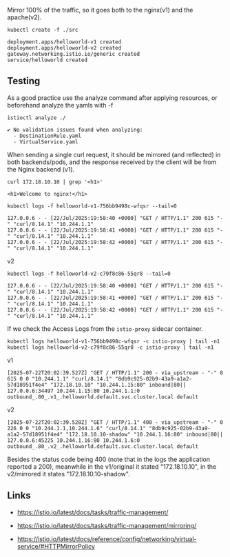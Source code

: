 
Mirror 100% of the traffic, so it goes both to the nginx(v1) and the apache(v2).

```shell
kubectl create -f ./src
```

```text
deployment.apps/helloworld-v1 created
deployment.apps/helloworld-v2 created
gateway.networking.istio.io/generic created
service/helloworld created
```

## Testing

As a good practice use the analyze command after applying resources, or beforehand analyze the yamls with -f

```shell
istioctl analyze ./
```

```text
✔ No validation issues found when analyzing:
  - DestinationRule.yaml
  - VirtualService.yaml
```


When sending a single curl request, it should be mirrored (and reflected) in both backends/pods, and the response received by the client will be from the Nginx backend (v1).


```shell
curl 172.18.10.10 | grep '<h1>'
```

```text
<h1>Welcome to nginx!</h1>
```

```shell
kubectl logs -f helloworld-v1-756bb9498c-wfqsr --tail=0
```

```text
127.0.0.6 - - [22/Jul/2025:19:58:40 +0000] "GET / HTTP/1.1" 200 615 "-" "curl/8.14.1" "10.244.1.1"
127.0.0.6 - - [22/Jul/2025:19:58:41 +0000] "GET / HTTP/1.1" 200 615 "-" "curl/8.14.1" "10.244.1.1"
127.0.0.6 - - [22/Jul/2025:19:58:42 +0000] "GET / HTTP/1.1" 200 615 "-" "curl/8.14.1" "10.244.1.1"
```

v2

```shell
kubectl logs -f helloworld-v2-c79f8c86-55qr8 --tail=0
```

```text
127.0.0.6 - - [22/Jul/2025:19:58:40 +0000] "GET / HTTP/1.1" 200 615 "-" "curl/8.14.1" "10.244.1.1"
127.0.0.6 - - [22/Jul/2025:19:58:41 +0000] "GET / HTTP/1.1" 200 615 "-" "curl/8.14.1" "10.244.1.1"
127.0.0.6 - - [22/Jul/2025:19:58:42 +0000] "GET / HTTP/1.1" 200 615 "-" "curl/8.14.1" "10.244.1.1"
```

If we check the Access Logs from the `istio-proxy` sidecar container.

```shell
kubectl logs helloworld-v1-756bb9498c-wfqsr -c istio-proxy | tail -n1
kubectl logs helloworld-v2-c79f8c86-55qr8 -c istio-proxy | tail -n1
```

v1

```text
[2025-07-22T20:02:39.527Z] "GET / HTTP/1.1" 200 - via_upstream - "-" 0 615 0 0 "10.244.1.1" "curl/8.14.1" "8db9c925-02b9-43a9-a1a2-57d18951f4e4" "172.18.10.10" "10.244.1.15:80" inbound|80|| 127.0.0.6:34497 10.244.1.15:80 10.244.1.1:0 outbound_.80_.v1_.helloworld.default.svc.cluster.local default
```

v2

```text
[2025-07-22T20:02:39.528Z] "GET / HTTP/1.1" 400 - via_upstream - "-" 0 226 0 0 "10.244.1.1,10.244.1.6" "curl/8.14.1" "8db9c925-02b9-43a9-a1a2-57d18951f4e4" "172.18.10.10-shadow" "10.244.1.16:80" inbound|80|| 127.0.0.6:45225 10.244.1.16:80 10.244.1.6:0 outbound_.80_.v2_.helloworld.default.svc.cluster.local default
```

Besides the status code being 400 (note that in the logs the application reported a 200), meanwhile in the v1/original it stated "172.18.10.10", in the v2/mirrored it states "172.18.10.10-shadow".

## Links

- https://istio.io/latest/docs/tasks/traffic-management/

- https://istio.io/latest/docs/tasks/traffic-management/mirroring/

- https://istio.io/latest/docs/reference/config/networking/virtual-service/#HTTPMirrorPolicy

